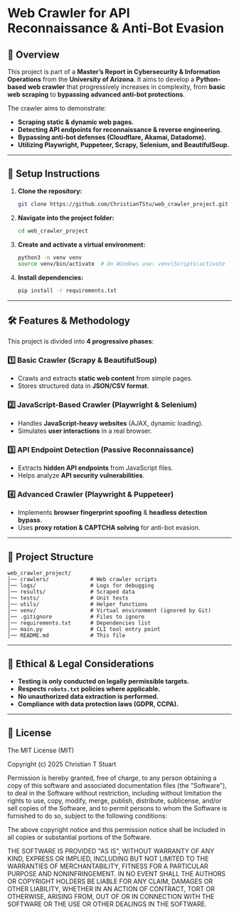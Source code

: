# Web Crawler for API Reconnaissance & Anti-Bot Evasion

## 📌 Overview
This project is part of a **Master’s Report in Cybersecurity & Information Operations** from the **University of Arizona**. It aims to develop a **Python-based web crawler** that progressively increases in complexity, from **basic web scraping** to **bypassing advanced anti-bot protections**.

The crawler aims to demonstrate:
- **Scraping static & dynamic web pages.**
- **Detecting API endpoints for reconnaissance & reverse engineering.**
- **Bypassing anti-bot defenses (Cloudflare, Akamai, Datadome).**
- **Utilizing Playwright, Puppeteer, Scrapy, Selenium, and BeautifulSoup.**

---

## 🚀 Setup Instructions
1. **Clone the repository:**
   ```bash
   git clone https://github.com/ChristianTStu/web_crawler_project.git
   ```
2. **Navigate into the project folder:**
   ```bash
   cd web_crawler_project
   ```
3. **Create and activate a virtual environment:**
   ```bash
   python3 -m venv venv
   source venv/bin/activate  # On Windows use: venv\Scripts\activate
   ```
4. **Install dependencies:**
   ```bash
   pip install -r requirements.txt
   ```

---

## 🛠 Features & Methodology
This project is divided into **4 progressive phases**:

### **1️⃣ Basic Crawler (Scrapy & BeautifulSoup)**
- Crawls and extracts **static web content** from simple pages.
- Stores structured data in **JSON/CSV format**.

### **2️⃣ JavaScript-Based Crawler (Playwright & Selenium)**
- Handles **JavaScript-heavy websites** (AJAX, dynamic loading).
- Simulates **user interactions** in a real browser.

### **3️⃣ API Endpoint Detection (Passive Reconnaissance)**
- Extracts **hidden API endpoints** from JavaScript files.
- Helps analyze **API security vulnerabilities**.

### **4️⃣ Advanced Crawler (Playwright & Puppeteer)**
- Implements **browser fingerprint spoofing** & **headless detection bypass**.
- Uses **proxy rotation & CAPTCHA solving** for anti-bot evasion.

---

## 📂 Project Structure
```plaintext
web_crawler_project/
│── crawlers/             # Web crawler scripts
│── logs/                 # Logs for debugging
│── results/              # Scraped data
│── tests/                # Unit tests
│── utils/                # Helper functions
│── venv/                 # Virtual environment (ignored by Git)
│── .gitignore            # Files to ignore
│── requirements.txt      # Dependencies list
│── main.py               # CLI tool entry point
│── README.md             # This file
```
---
## 🔹 Ethical & Legal Considerations
- **Testing is only conducted on legally permissible targets.**
- **Respects `robots.txt` policies where applicable.**
- **No unauthorized data extraction is performed.**
- **Compliance with data protection laws (GDPR, CCPA).**

---
## 📝 License

The MIT License (MIT)  

Copyright (c) 2025 Christian T Stuart  

Permission is hereby granted, free of charge, to any person obtaining a copy of this software and associated documentation files (the "Software"), to deal in the Software without restriction, including without limitation the rights to use, copy, modify, merge, publish, distribute, sublicense, and/or sell copies of the Software, and to permit persons to whom the Software is furnished to do so, subject to the following conditions:  

The above copyright notice and this permission notice shall be included in all copies or substantial portions of the Software.  

THE SOFTWARE IS PROVIDED "AS IS", WITHOUT WARRANTY OF ANY KIND, EXPRESS OR IMPLIED, INCLUDING BUT NOT LIMITED TO THE WARRANTIES OF MERCHANTABILITY, FITNESS FOR A PARTICULAR PURPOSE AND NONINFRINGEMENT. IN NO EVENT SHALL THE AUTHORS OR COPYRIGHT HOLDERS BE LIABLE FOR ANY CLAIM, DAMAGES OR OTHER LIABILITY, WHETHER IN AN ACTION OF CONTRACT, TORT OR OTHERWISE, ARISING FROM, OUT OF OR IN CONNECTION WITH THE SOFTWARE OR THE USE OR OTHER DEALINGS IN THE SOFTWARE.
